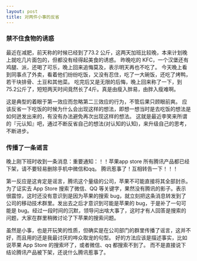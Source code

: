 ```yaml
---
layout: post
title: 对两件小事的反省
---
```


### 禁不住食物的诱惑

最近在减肥，前天称的时候已经到了73.2 公斤，这两天加班比较晚，本来计划晚上就吃几片面包的，但都没有经得起美食的诱惑。
昨晚吃的 KFC，一个汉堡还有鸡腿、派，还喝了可乐，晚上回来追悔莫及，表示明天再也不吃了。
今天晚上看到同事点了外卖，看着他们纷纷吃饭，又没有忍住，吃了一大碗饭，还吃了烤鸭，若干块排骨、土豆和其他菜。
吃完后又是无限的后悔，晚上回来称了一下，到75.2公斤了，短短两天时间竟然长了4斤。真是由瘦入胖易，由胖入瘦难啊。

这是典型的着眼于第一效应而忽略第二三效应的行为，不管后果只顾眼前爽。
应该反省一下吃饭的时候为什么会出现这样的想法，即想一想当时是去吃饭的想法是如何迸发出来的，有没有办法避免再次出现这样的想法。
这就是最近李笑来所谓的『元认知』吧，通过不断反省自己的想法(对认知的认知)，来升级自己的思考，不断进步。


### 传播了一条谣言

晚上刚下班时收到一条消息：重要通知：！！苹果app store 所有腾讯产品都已经下架，请不要轻易删除手机中微信和qq。 腾讯惹事了！互相转告一下！！！

第一反应是这肯定是谣言，腾讯这个量级的公司，苹果不可能直接将其全部封杀。为了证实去 App Store 搜索了微信、QQ 等关键字，果然没有腾讯的影子。表示很震惊，这时还没有意识到是因为苹果的搜索 bug，就立刻把这条消息转发到了公司的移动技术群里。发出去之后才意识到可能是苹果的 bug，于是补了一句可能是 bug。经过一段时间的沉默，领导问出啥大事了，这时才有人回答是搜索的问题，大家在群里稍微讨论了下苹果的搜索问题。

虽然是小事，也是开玩笑的性质，但确实是在公司部门的群里传播了谣言，这并不好，而且用的还是我最讨厌的哗众取宠的句型。
好的方法应该是描述事实，比如说苹果 App Store 的搜索坏了，或者微信、qq 都搜索不到了。
而不是直接说下结论腾讯产品被下架，还说什么腾讯惹事了。
